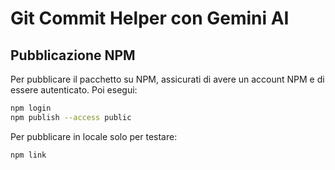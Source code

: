 # Git Commit Helper con Gemini AI

## Pubblicazione NPM

Per pubblicare il pacchetto su NPM, assicurati di avere un account NPM e di essere autenticato. Poi esegui:

```bash
npm login
npm publish --access public
```

Per pubblicare in locale solo per testare:

```bash
npm link
```
